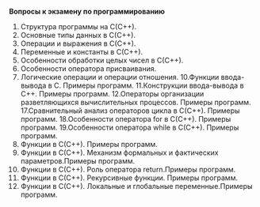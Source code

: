 **Вопросы к экзамену по программированию**

1. Структура программы на С(С++).
2. Основные типы данных в С(С++).
3. Операции и выражения в С(С++).
4. Переменные и константы в С(С++).
5. Особенности обработки целых чисел в С(С++).
6. Особенности оператора присваивания.
7. Логические операции и операции отношения.
10.Функции ввода-вывода в С. Примеры программ.
11.Конструкции ввода-вывода в С++. Примеры программ.
12.Операторы организации разветляющихся вычислительных процессов. Примеры программ.
17.Сравнительный анализ операторов цикла в С(С++). Примеры программ.
18.Особенности оператора for в C(C++). Примеры программ.
19.Особенности оператора while в C(C++). Примеры программ.
20. Функции в С(С++). Примеры программ.
20. Функции в С(С++). Механизм формальных и фактических параметров.Примеры программ.
20. Функции в С(С++). Роль оператора return.Примеры программ.
20. Функции в С(С++). Рекурсивные функции. Примеры программ.
20. Функции в С(С++). Локальные и глобальные переменные.Примеры программ.

